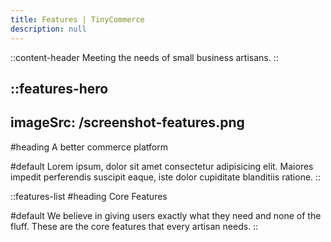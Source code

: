```yaml
---
title: Features | TinyCommerce
description: null
---
```


::content-header
Meeting the needs of small business artisans.
::

::features-hero
---
imageSrc: /screenshot-features.png
---
#heading
A better commerce platform

#default
Lorem ipsum, dolor sit amet consectetur adipisicing elit. Maiores impedit perferendis suscipit eaque, iste
dolor cupiditate blanditiis ratione.
::

::features-list
#heading
Core Features

#default
We believe in giving users exactly what they need and none of the fluff. These are the core features that every
artisan needs.
::
